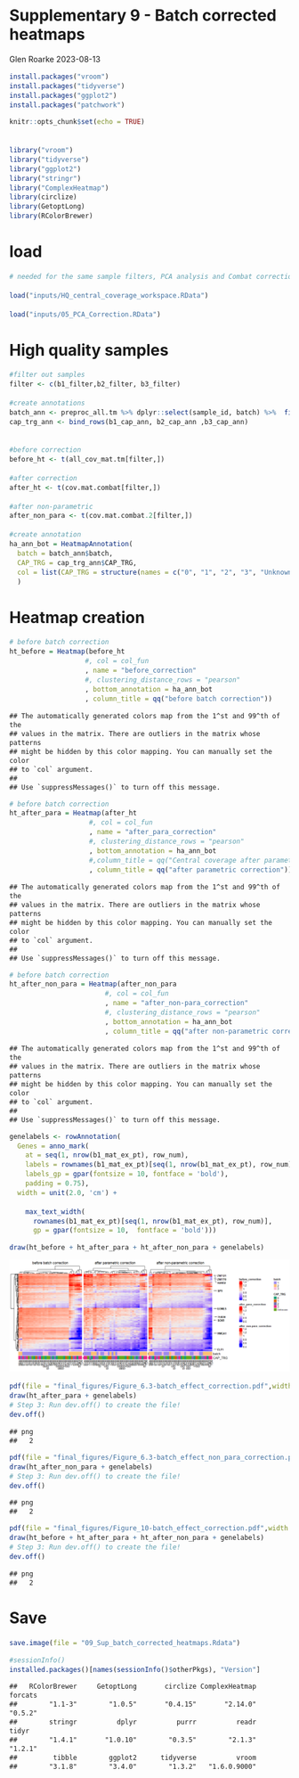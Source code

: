Supplementary 9 - Batch corrected heatmaps
================
Glen Roarke
2023-08-13

``` r
install.packages("vroom")
install.packages("tidyverse")
install.packages("ggplot2")
install.packages("patchwork")
```

``` r
knitr::opts_chunk$set(echo = TRUE)


library("vroom")
library("tidyverse")
library("ggplot2")
library("stringr")
library("ComplexHeatmap")
library(circlize)
library(GetoptLong)
library(RColorBrewer)
```

# load

``` r
# needed for the same sample filters, PCA analysis and Combat correction.

load("inputs/HQ_central_coverage_workspace.RData")

load("inputs/05_PCA_Correction.RData")
```

# High quality samples

``` r
#filter out samples
filter <- c(b1_filter,b2_filter, b3_filter)

#create annotations
batch_ann <- preproc_all.tm %>% dplyr::select(sample_id, batch) %>%  filter(sample_id %in% filter)
cap_trg_ann <- bind_rows(b1_cap_ann, b2_cap_ann ,b3_cap_ann)


#before correction
before_ht <- t(all_cov_mat.tm[filter,])

#after correction
after_ht <- t(cov.mat.combat[filter,])

#after non-parametric
after_non_para <- t(cov.mat.combat.2[filter,])

#create annotation
ha_ann_bot = HeatmapAnnotation(
  batch = batch_ann$batch,
  CAP_TRG = cap_trg_ann$CAP_TRG,
  col = list(CAP_TRG = structure(names = c("0", "1", "2", "3", "Unknown"), brewer.pal(5,"Dark2")))
  )
```

# Heatmap creation

``` r
# before batch correction
ht_before = Heatmap(before_ht
                   #, col = col_fun
                   , name = "before_correction"
                   #, clustering_distance_rows = "pearson"
                   , bottom_annotation = ha_ann_bot
                   , column_title = qq("before batch correction"))
```

    ## The automatically generated colors map from the 1^st and 99^th of the
    ## values in the matrix. There are outliers in the matrix whose patterns
    ## might be hidden by this color mapping. You can manually set the color
    ## to `col` argument.
    ## 
    ## Use `suppressMessages()` to turn off this message.

``` r
# before batch correction
ht_after_para = Heatmap(after_ht
                    #, col = col_fun
                    , name = "after_para_correction"
                    #, clustering_distance_rows = "pearson"
                    , bottom_annotation = ha_ann_bot
                    #,column_title = qq("Central coverage after parametric correction @{nrow(after_ht)} TFs, n = @{ncol(after_ht)}"))
                    , column_title = qq("after parametric correction"))
```

    ## The automatically generated colors map from the 1^st and 99^th of the
    ## values in the matrix. There are outliers in the matrix whose patterns
    ## might be hidden by this color mapping. You can manually set the color
    ## to `col` argument.
    ## 
    ## Use `suppressMessages()` to turn off this message.

``` r
# before batch correction
ht_after_non_para = Heatmap(after_non_para
                        #, col = col_fun
                        , name = "after_non-para_correction"
                        #, clustering_distance_rows = "pearson"
                        , bottom_annotation = ha_ann_bot
                        , column_title = qq("after non-parametric correction"))
```

    ## The automatically generated colors map from the 1^st and 99^th of the
    ## values in the matrix. There are outliers in the matrix whose patterns
    ## might be hidden by this color mapping. You can manually set the color
    ## to `col` argument.
    ## 
    ## Use `suppressMessages()` to turn off this message.

``` r
genelabels <- rowAnnotation(
  Genes = anno_mark(
    at = seq(1, nrow(b1_mat_ex_pt), row_num),
    labels = rownames(b1_mat_ex_pt)[seq(1, nrow(b1_mat_ex_pt), row_num)],
    labels_gp = gpar(fontsize = 10, fontface = 'bold'),
    padding = 0.75),
  width = unit(2.0, 'cm') +
    
    max_text_width(
      rownames(b1_mat_ex_pt)[seq(1, nrow(b1_mat_ex_pt), row_num)],
      gp = gpar(fontsize = 10,  fontface = 'bold')))
```

``` r
draw(ht_before + ht_after_para + ht_after_non_para + genelabels)
```

![](09_supplementary_Script_batch_corrected_heatmaps_files/figure-gfm/draw-1.png)<!-- -->

``` r
pdf(file = "final_figures/Figure_6.3-batch_effect_correction.pdf",width = 11, height = 5) # height and width in inches
draw(ht_after_para + genelabels)
# Step 3: Run dev.off() to create the file!
dev.off()
```

    ## png 
    ##   2

``` r
pdf(file = "final_figures/Figure_6.3-batch_effect_non_para_correction.pdf",width = 11, height = 5) # height and width in inches
draw(ht_after_non_para + genelabels)
# Step 3: Run dev.off() to create the file!
dev.off()
```

    ## png 
    ##   2

``` r
pdf(file = "final_figures/Figure_10-batch_effect_correction.pdf",width = 15, height = 5) # height and width in inches
draw(ht_before + ht_after_para + ht_after_non_para + genelabels)
# Step 3: Run dev.off() to create the file!
dev.off()
```

    ## png 
    ##   2

# Save

``` r
save.image(file = "09_Sup_batch_corrected_heatmaps.Rdata")
```

``` r
#sessionInfo()
installed.packages()[names(sessionInfo()$otherPkgs), "Version"]
```

    ##   RColorBrewer     GetoptLong       circlize ComplexHeatmap        forcats 
    ##        "1.1-3"        "1.0.5"       "0.4.15"       "2.14.0"        "0.5.2" 
    ##        stringr          dplyr          purrr          readr          tidyr 
    ##        "1.4.1"       "1.0.10"        "0.3.5"        "2.1.3"        "1.2.1" 
    ##         tibble        ggplot2      tidyverse          vroom 
    ##        "3.1.8"        "3.4.0"        "1.3.2"   "1.6.0.9000"
